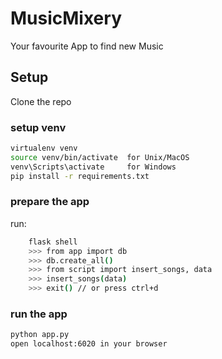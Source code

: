 # MusicMixery
Your favourite App to find new Music

## Setup
Clone the repo

### setup venv
```bash
virtualenv venv
source venv/bin/activate  for Unix/MacOS
venv\Scripts\activate     for Windows
pip install -r requirements.txt
```

### prepare the app
run:
```bash
    flask shell
    >>> from app import db
    >>> db.create_all()
    >>> from script import insert_songs, data
    >>> insert_songs(data)
    >>> exit() // or press ctrl+d
```
### run the app
```bash
python app.py
open localhost:6020 in your browser
```
